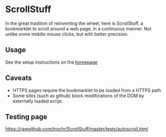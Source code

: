 ScrollStuff
===========

In the great tradition of reinventing the wheel, here is ScrollStuff, a bookmarklet to scroll around a web page, 
in a continuous manner. Not unlike some middle mouse clicks, but with better precision.


Usage
-----

See the setup instructions on the [homepage](http://trochr.github.io/ScrollStuff/) 


Caveats
------

- HTTPS pages require the bookmarklet to be loaded from a HTTPS path
- Some sites (such as github) block modifications of the DOM by externally loaded script.


Testing page 
-----

https://rawgithub.com/trochr/ScrollStuff/master/tests/autoscroll.html
